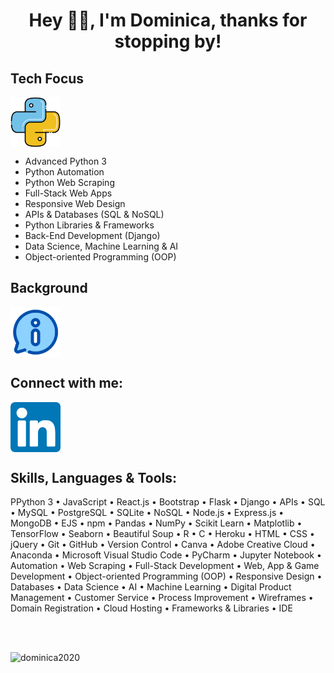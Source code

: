 <h1 align="center">Hey 👋🏽, I'm Dominica, thanks for stopping by!</h1>

## Tech Focus
<p align="left">
<a href="https://www.python.org/" target="blank"><img align="center" src="python.png" alt="tech-foucs" height="80" width="80" /></a>
</p>

- Advanced Python 3
- Python Automation
- Python Web Scraping
- Full-Stack Web Apps 
- Responsive Web Design
- APIs & Databases (SQL & NoSQL)
- Python Libraries & Frameworks
- Back-End Development (Django)
- Data Science, Machine Learning & AI
- Object-oriented Programming (OOP)

## Background
<p align="left">
<a href="https://cometolifeapps.io/about.html" target="blank"><img align="center" src="information2.png" alt="about-me" height="80" width="80" /></a>
</p>

## Connect with me:
<p align="left">
<a href="https://linkedin.com/in/dominicap" target="blank"><img align="center" src="linkedin.png" alt="dominica" height="80" width="80" /></a>
</p>

## Skills, Languages & Tools:
<p>PPython 3 • JavaScript • React.js • Bootstrap • Flask • Django • APIs • SQL • MySQL • PostgreSQL • SQLite • NoSQL • Node.js • Express.js • MongoDB • EJS • npm • Pandas • NumPy • Scikit Learn • Matplotlib • TensorFlow • Seaborn • Beautiful Soup • R • C • Heroku • HTML • CSS • jQuery • Git • GitHub • Version Control • Canva • Adobe Creative Cloud • Anaconda • Microsoft Visual Studio Code • PyCharm • Jupyter Notebook • Automation • Web Scraping • Full-Stack Development • Web, App & Game Development • Object-oriented Programming (OOP) • Responsive Design • Databases • Data Science • AI • Machine Learning • Digital Product Management • Customer Service • Process Improvement • Wireframes • Domain Registration • Cloud Hosting • Frameworks & Libraries • IDE</p>

<br>
<br>

<p align="left"> <img src="https://komarev.com/ghpvc/?username=dominica2020&label=Profile%20Views&color=brightgreen&style=for-the-badge" alt="dominica2020" /> </p>

